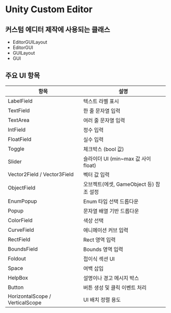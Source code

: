 # Unity Custom Editor

## 커스텀 에디터 제작에 사용되는 클래스

- EditorGUILayout
- EditorGUI
- GUILayout
- GUI

## 주요 UI 항목

| 항목                            | 설명                                    |
| ------------------------------- | --------------------------------------- |
| LabelField                      | 텍스트 라벨 표시                        |
| TextField                       | 한 줄 문자열 입력                       |
| TextArea                        | 여러 줄 문자열 입력                     |
| IntField                        | 정수 입력                               |
| FloatField                      | 실수 입력                               |
| Toggle                          | 체크박스 (bool 값)                      |
| Slider                          | 슬라이더 UI (min~max 값 사이 float)     |
| Vector2Field / Vector3Field     | 벡터 값 입력                            |
| ObjectField                     | 오브젝트(에셋, GameObject 등) 참조 설정 |
| EnumPopup                       | Enum 타입 선택 드롭다운                 |
| Popup                           | 문자열 배열 기반 드롭다운               |
| ColorField                      | 색상 선택                               |
| CurveField                      | 애니메이션 커브 입력                    |
| RectField                       | Rect 영역 입력                          |
| BoundsField                     | Bounds 영역 입력                        |
| Foldout                         | 접이식 섹션 UI                          |
| Space                           | 여백 삽입                               |
| HelpBox                         | 설명이나 경고 메시지 박스               |
| Button                          | 버튼 생성 및 클릭 이벤트 처리           |
| HorizontalScope / VerticalScope | UI 배치 정렬 용도                       |

